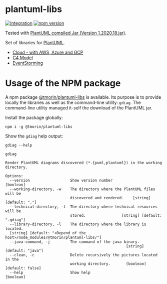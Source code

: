 # plantuml-libs

[![Integration](https://github.com/tmorin/plantuml-libs/workflows/Integration/badge.svg?branch=master)](https://github.com/tmorin/plantuml-libs/actions?query=workflow%3AIntegration+branch%3Amaster)
[![npm version](https://badge.fury.io/js/%40tmorin%2Fplantuml-libs.svg)](https://badge.fury.io/js/%40tmorin%2Fplantuml-libs)

Tested with [PlantUML compiled Jar (Version 1.2020.18.jar)](https://plantuml.com/download).

Set of libraries for [PlantUML](http://plantuml.com).

- [Cloud - with AWS, Azure and GCP](cloud/README.md)
- [C4 Model](c4model/README.md)
- [EventStorming](eventstorming/README.md)

# Usage of the NPM package

A npm package [@tmorin/plantuml-libs](https://www.npmjs.com/package/@tmorin/plantuml-libs) is available.
Its purpose is to provide locally the libraries as well as the command-line utility: `gdiag`.
The command-line utility managed it-self the download of the PlantUML jar.

Install the package globally:
```shell script
npm i -g @tmorin/plantuml-libs
```

Show the `gdiag` help output:
```shell script
gdiag --help
```

```text
gdiag

Render PlantUML diagrams discovered (*.{puml,plantuml}) in the working
directory.

Options:
  --version                  Show version number                       [boolean]
  --working-directory, -w    The directory where the PlantUML files will be
                             discovered and rendered.    [string] [default: "."]
  --technical-directory, -t  The directory where technical resources will be
                             stored.                [string] [default: ".gdiag"]
  --library-directory, -l    The directory where the library is located.
  [string] [default: "<Depend of the host>/node_modules/@tmorin/plantuml-libs/"]
  --java-command, -j         The command of the java binary.
                                                      [string] [default: "java"]
  --clean, -c                Delete recursively the pictures located in the
                             working directory.       [boolean] [default: false]
  --help                     Show help                                 [boolean]
```
